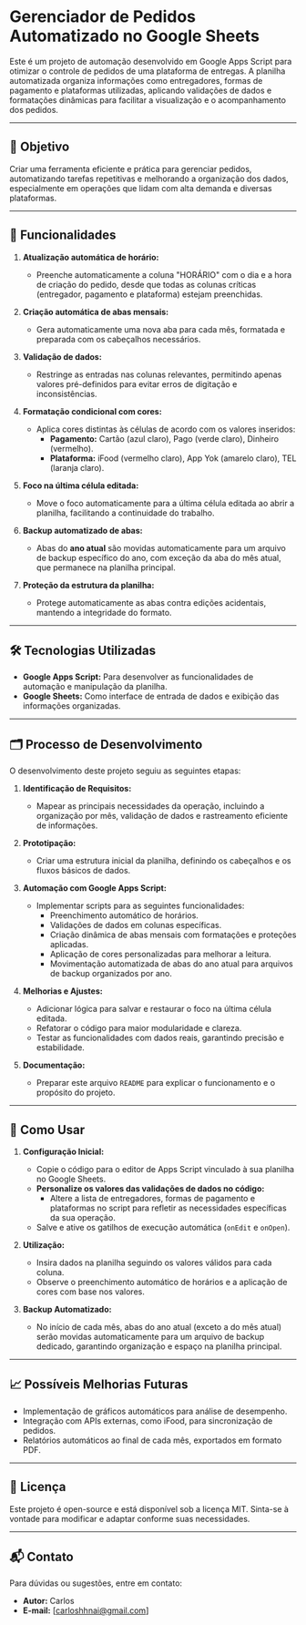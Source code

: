 # Gerenciador de Pedidos Automatizado no Google Sheets

Este é um projeto de automação desenvolvido em Google Apps Script para otimizar o controle de pedidos de uma plataforma de entregas. A planilha automatizada organiza informações como entregadores, formas de pagamento e plataformas utilizadas, aplicando validações de dados e formatações dinâmicas para facilitar a visualização e o acompanhamento dos pedidos.

---

## 🎯 **Objetivo**
Criar uma ferramenta eficiente e prática para gerenciar pedidos, automatizando tarefas repetitivas e melhorando a organização dos dados, especialmente em operações que lidam com alta demanda e diversas plataformas.

---

## 🚀 **Funcionalidades**
1. **Atualização automática de horário:**
   - Preenche automaticamente a coluna "HORÁRIO" com o dia e a hora de criação do pedido, desde que todas as colunas críticas (entregador, pagamento e plataforma) estejam preenchidas.

2. **Criação automática de abas mensais:**
   - Gera automaticamente uma nova aba para cada mês, formatada e preparada com os cabeçalhos necessários.

3. **Validação de dados:**
   - Restringe as entradas nas colunas relevantes, permitindo apenas valores pré-definidos para evitar erros de digitação e inconsistências.

4. **Formatação condicional com cores:**
   - Aplica cores distintas às células de acordo com os valores inseridos:
     - **Pagamento:** Cartão (azul claro), Pago (verde claro), Dinheiro (vermelho).
     - **Plataforma:** iFood (vermelho claro), App Yok (amarelo claro), TEL (laranja claro).

5. **Foco na última célula editada:**
   - Move o foco automaticamente para a última célula editada ao abrir a planilha, facilitando a continuidade do trabalho.

6. **Backup automatizado de abas:**
   - Abas do **ano atual** são movidas automaticamente para um arquivo de backup específico do ano, com exceção da aba do mês atual, que permanece na planilha principal.

7. **Proteção da estrutura da planilha:**
   - Protege automaticamente as abas contra edições acidentais, mantendo a integridade do formato.

---

## 🛠️ **Tecnologias Utilizadas**
- **Google Apps Script:** Para desenvolver as funcionalidades de automação e manipulação da planilha.
- **Google Sheets:** Como interface de entrada de dados e exibição das informações organizadas.

---

## 🗂️ **Processo de Desenvolvimento**
O desenvolvimento deste projeto seguiu as seguintes etapas:

1. **Identificação de Requisitos:**
   - Mapear as principais necessidades da operação, incluindo a organização por mês, validação de dados e rastreamento eficiente de informações.

2. **Prototipação:**
   - Criar uma estrutura inicial da planilha, definindo os cabeçalhos e os fluxos básicos de dados.

3. **Automação com Google Apps Script:**
   - Implementar scripts para as seguintes funcionalidades:
     - Preenchimento automático de horários.
     - Validações de dados em colunas específicas.
     - Criação dinâmica de abas mensais com formatações e proteções aplicadas.
     - Aplicação de cores personalizadas para melhorar a leitura.
     - Movimentação automatizada de abas do ano atual para arquivos de backup organizados por ano.

4. **Melhorias e Ajustes:**
   - Adicionar lógica para salvar e restaurar o foco na última célula editada.
   - Refatorar o código para maior modularidade e clareza.
   - Testar as funcionalidades com dados reais, garantindo precisão e estabilidade.

5. **Documentação:**
   - Preparar este arquivo `README` para explicar o funcionamento e o propósito do projeto.

---

## 📂 **Como Usar**
1. **Configuração Inicial:**
   - Copie o código para o editor de Apps Script vinculado à sua planilha no Google Sheets.
   - **Personalize os valores das validações de dados no código:**
     - Altere a lista de entregadores, formas de pagamento e plataformas no script para refletir as necessidades específicas da sua operação.
   - Salve e ative os gatilhos de execução automática (`onEdit` e `onOpen`).

2. **Utilização:**
   - Insira dados na planilha seguindo os valores válidos para cada coluna.
   - Observe o preenchimento automático de horários e a aplicação de cores com base nos valores.

3. **Backup Automatizado:**
   - No início de cada mês, abas do ano atual (exceto a do mês atual) serão movidas automaticamente para um arquivo de backup dedicado, garantindo organização e espaço na planilha principal.

---

## 📈 **Possíveis Melhorias Futuras**
- Implementação de gráficos automáticos para análise de desempenho.
- Integração com APIs externas, como iFood, para sincronização de pedidos.
- Relatórios automáticos ao final de cada mês, exportados em formato PDF.

---

## 📝 **Licença**
Este projeto é open-source e está disponível sob a licença MIT. Sinta-se à vontade para modificar e adaptar conforme suas necessidades.

---

## 📬 **Contato**
Para dúvidas ou sugestões, entre em contato:
- **Autor:** Carlos
- **E-mail:** [carloshhnai@gmail.com]
